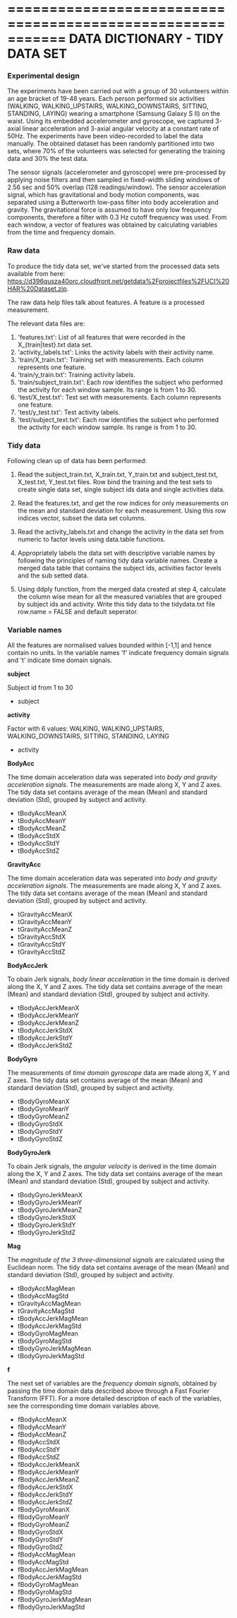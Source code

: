 ===========================================================
DATA DICTIONARY - TIDY DATA SET
===========================================================


### Experimental design
The experiments have been carried out with a group of 30 volunteers within an 
age bracket of 19-48 years. Each person performed six activities (WALKING, 
WALKING_UPSTAIRS, WALKING_DOWNSTAIRS, SITTING, STANDING, LAYING) wearing a 
smartphone (Samsung Galaxy S II) on the waist. Using its embedded accelerometer 
and gyroscope, we captured 3-axial linear acceleration and 3-axial angular 
velocity at a constant rate of 50Hz. The experiments have been video-recorded 
to label the data manually. The obtained dataset has been randomly partitioned 
into two sets, where 70% of the volunteers was selected for generating the 
training data and 30% the test data. 

The sensor signals (accelerometer and gyroscope) were pre-processed by applying
noise filters and then sampled in fixed-width sliding windows of 2.56 sec and 
50% overlap (128 readings/window). The sensor acceleration signal, which has 
gravitational and body motion components, was separated using a Butterworth 
low-pass filter into body acceleration and gravity. The gravitational force 
is assumed to have only low frequency components, therefore a filter with 
0.3 Hz cutoff frequency was used. From each window, a vector of features was 
obtained by calculating variables from the time and frequency domain.

### Raw data
To produce the tidy data set, we've started from the processed data sets 
available from here:
https://d396qusza40orc.cloudfront.net/getdata%2Fprojectfiles%2FUCI%20HAR%20Dataset.zip.

The raw data help files talk about features. A feature is a processed 
measurement. 

The relevant data files are:

1. 'features.txt': List of all features that were recorded in the 
                   X_{train|test}.txt data set.
2. 'activity_labels.txt': Links the activity labels with their activity name.
3. 'train/X_train.txt': Training set with measurements. Each column represents one 
   feature.
4. 'train/y_train.txt': Training activity labels. 
5. 'train/subject_train.txt': Each row identifies the subject who performed the 
   activity for each window sample. Its range is from 1 to 30. 
6. 'test/X_test.txt': Test set with measurements. Each column represents one 
   feature.
7. 'test/y_test.txt': Test activity labels.
8. 'test/subject_text.txt': Each row identifies the subject who performed the 
   activity for each window sample. Its range is from 1 to 30.

### Tidy data
Following clean up of data has been performed:

1. Read the subject_train.txt, X_train.txt, Y_train.txt and subject_test.txt, X_test.txt, Y_test.txt files. Row bind the training and the test sets to create single data set, single subject ids data and single activities data.

2. Read the features.txt, and get the row indices for only measurements on the mean and standard deviation for each measurement. Using this row indices vector, subset the data set columns.

3. Read the activity_labels.txt and change the activity in the data set from numeric to factor levels using data.table functions.

4. Appropriately labels the data set with descriptive variable names by following the principles of naming tidy data variable names. Create a merged data table that contains the subject ids, activities factor levels and the sub setted data.

5. Using ddply function, from the merged data created at step 4, calculate the column wise mean for all the measured variables that are grouped by subject ids and activity. Write this tidy data to the tidydata.txt file row.name = FALSE and default seperator.


### Variable names

All the features are normalised values bounded within [-1,1] and hence contain no units. In the variable names 'f' indicate frequency domain signals and 't' indicate time domain signals.

**subject**

Subject id from 1 to 30

   * subject

**activity**

Factor with 6 values: WALKING, WALKING_UPSTAIRS, WALKING_DOWNSTAIRS, SITTING, 
STANDING, LAYING

   * activity

**BodyAcc**

The time domain acceleration data was seperated into *body and gravity acceleration 
signals*. The measurements are made along X, Y and Z axes. The tidy data set contains average of the mean (Mean) and standard deviation (Std), grouped by subject and activity. 

   * tBodyAccMeanX
   * tBodyAccMeanY
   * tBodyAccMeanZ
   * tBodyAccStdX
   * tBodyAccStdY
   * tBodyAccStdZ
   
**GravityAcc**

The time domain acceleration data was seperated into *body and gravity acceleration 
signals*. The measurements are made along X, Y and Z axes. The tidy data set contains average of the mean (Mean) and standard deviation (Std), grouped by subject and activity. 

   * tGravityAccMeanX
   * tGravityAccMeanY
   * tGravityAccMeanZ
   * tGravityAccStdX
   * tGravityAccStdY
   * tGravityAccStdZ
   
**BodyAccJerk**

To obain Jerk signals, *body linear acceleration* in the time domain is derived along the X, Y and Z axes. The tidy data set contains average of the mean (Mean) and standard deviation (Std), grouped by subject and activity. 

   * tBodyAccJerkMeanX
   * tBodyAccJerkMeanY
   * tBodyAccJerkMeanZ
   * tBodyAccJerkStdX
   * tBodyAccJerkStdY
   * tBodyAccJerkStdZ

**BodyGyro**

The measurements of *time domain gyroscope* data are made along X, Y and Z axes. The tidy data set contains average of the mean (Mean) and standard deviation (Std), grouped by subject and activity.

   * tBodyGyroMeanX
   * tBodyGyroMeanY
   * tBodyGyroMeanZ
   * tBodyGyroStdX
   * tBodyGyroStdY
   * tBodyGyroStdZ    
   
**BodyGyroJerk**

To obain Jerk signals, the *angular velocity* is derived in the time domain along the X, Y and Z axes. The tidy data set contains average of the mean (Mean) and standard deviation (Std), grouped by subject and activity.

   * tBodyGyroJerkMeanX
   * tBodyGyroJerkMeanY
   * tBodyGyroJerkMeanZ
   * tBodyGyroJerkStdX
   * tBodyGyroJerkStdY
   * tBodyGyroJerkStdZ
  
**Mag**

The *magnitude of the 3 three-dimensional signals* are calculated using the Euclidean norm. The tidy data set contains average of the mean (Mean) and standard deviation (Std), grouped by subject and activity. 

   * tBodyAccMagMean
   * tBodyAccMagStd
   * tGravityAccMagMean
   * tGravityAccMagStd
   * tBodyAccJerkMagMean
   * tBodyAccJerkMagStd
   * tBodyGyroMagMean
   * tBodyGyroMagStd
   * tBodyGyroJerkMagMean
   * tBodyGyroJerkMagStd

**f**

The next set of variables are the *frequency domain signals*, obtained by 
passing the time domain data described above through a Fast Fourier Transform 
(FFT). For a more detailed description of each of the variables, see the 
corresponding time domain variables above. 

   * fBodyAccMeanX
   * fBodyAccMeanY
   * fBodyAccMeanZ
   * fBodyAccStdX
   * fBodyAccStdY
   * fBodyAccStdZ
   * fBodyAccJerkMeanX
   * fBodyAccJerkMeanY
   * fBodyAccJerkMeanZ
   * fBodyAccJerkStdX
   * fBodyAccJerkStdY
   * fBodyAccJerkStdZ
   * fBodyGyroMeanX
   * fBodyGyroMeanY
   * fBodyGyroMeanZ
   * fBodyGyroStdX
   * fBodyGyroStdY
   * fBodyGyroStdZ
   * fBodyAccMagMean
   * fBodyAccMagStd
   * fBodyAccJerkMagMean
   * fBodyAccJerkMagStd
   * fBodyGyroMagMean
   * fBodyGyroMagStd
   * fBodyGyroJerkMagMean
   * fBodyGyroJerkMagStd